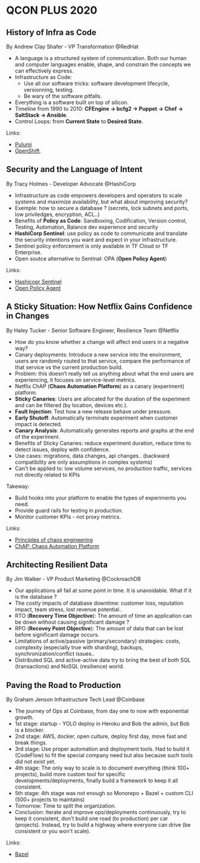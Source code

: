 # QCON PLUS 2020

## History of Infra as Code

By Andrew Clay Shafer - VP Transformation @RedHat

- A language is a structured system of communication. Both our human and computer languages enable, shape, and constrain the concepts we can effectively express.
- Infrastructure as Code:
  - Use all our software tricks: software development lifecycle, versionning, testing.
  - Be wary of the software pitfalls.
- Everything is a software built on top of silicon.
- Timeline from 1990 to 2010: **CFEngine -> bcfg2 -> Puppet -> Chef -> SaltStack -> Ansible**.
- Control Loops: from **Current State** to **Desired State**.

Links:

- [Pulumi](https://www.pulumi.com/)
- [OpenShift](https://www.openshift.com/).

## Security and the Language of Intent

By Tracy Holmes - Developer Advocate @HashiCorp

- Infrastructure as code empowers developers and operators to scale systems and maximize availability, but what about improving security?
- Exemple: how to secure a database ? (secrets, lock subnets and ports, low priviledges, encryption, ACL..)
- Benefits of **Policy as Code**: Sandboxing, Codification, Version control, Testing, Automation, Balance dev experience and security
- **HashiCorp Sentinel**: use policy as code to communicate and translate the security intentions you want and expect in your infrastructure.
- Sentinel policy enforcement is only available in TF Cloud or TF Enterprise.
- Open soutce alternative to Sentinal: OPA (**Open Policy Agent**)

Links:

- [Hashicopr Sentinel](https://www.hashicorp.com/sentinel)
- [Open Policy Agent](https://www.openpolicyagent.org/)

## A Sticky Situation: How Netflix Gains Confidence in Changes

By Haley Tucker - Senior Software Engineer, Resilience Team @Netflix

- How do you know whether a change will affect end users in a negative way?
- Canary deployments: Introduce a new service into the environment, users are randomly routed to that service, compare the performance of that service vs the current production build.
- Problem: this doesn’t really tell us anything about what the end users are experiencing, it focuses on service-level metrics.
- Netflix ChAP (**Chaos Automation Platform**) as a canary (experiment) platform.
- **Sticky Canaries**: Users are allocated for the duration of the experiment and can be filtered (by location, devices etc.).
- **Fault Injection**: Test how a new release behave under pressure.
- **Early Shutoff**: Automatically terminate experiment when customer impact is detected.
- **Canary Analysis**: Automatically generates reports and graphs at the end of the experiment.
- Benefits of Sticky Canaries: reduce experiment duration, reduce time to detect issues, deploy with confidence.
- Use cases: migrations, data changes, api changes.. (backward compatibility are only assumptions in complex systems)
- Can't be applied to: low volume services, no production traffic, services not directly related to KPIs

Takeway:

- Build hooks into your platform to enable the types of experiments you need.
- Provide guard rails for testing in production.
- Monitor customer KPIs - not proxy metrics.

Links:

- [Principles of chaos engineering](https://principlesofchaos.org/)
- [ChAP: Chaos Automation Platform](https://netflixtechblog.com/chap-chaos-automation-platform-53e6d528371f)

## Architecting Resilient Data

By Jim Walker - VP Product Marketing @CockroachDB

- Our applications all fail at some point in time. It is unavoidable. What if it is the database ?
- The costly impacts of database downtime: customer loss, reputation impact, team stress, lost revenue potential..
- RTO (**Recovery Time Objective**): The amount of time an application can be down without causing significant damage ?
- RPO (**Recovey Point Objective**): The amount of data that can be lost before significant damage occurs.
- Limitations of active/passive (primary/secondary) strategies: costs, complexity (especially true with sharding), backups, synchronization/conflict issues..
- Distributed SQL and active-active data try to bring the best of both SQL (transactions) and NoSQL (resilience) world.

## Paving the Road to Production

By Graham Jenson Infrastructure Tech Lead @Coinbase

- The journey of Ops at Coinbase, from day one to now with exponential growth.
- 1st stage: startup - YOLO deploy in Heroku and Bob the admin, but Bob is a blocker.
- 2nd stage: AWS, docker, open culture, deploy first day, move fast and break things.
- 3rd stage: Use proper automation and deployment tools. Had to build it (CodeFlow) to fit the special company need but also because such tools did not exist yet.
- 4th stage: The only way to scale is to document everything (think 100+ projects), build more custom tool for specific developments/deployments, finally build a framework to keep it all consistent.
- 5th stage: 4th stage was not enough so Monorepo + Bazel + custom CLI (500+ projects to maintains)
- Tomorrow: Time to split the organization.
- Conclusion: Iterate and improve ops/deployments continuously, try to keep it consistent, don't build one road (to production) per car (projects). Instead, try to build a highway where everyone can drive (be consistent or you won't scale).

Links:

- [Bazel](https://bazel.build/)
